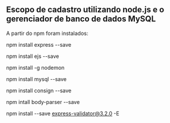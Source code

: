 Escopo de cadastro utilizando node.js e o gerenciador de banco de dados MySQL
-

A partir do npm foram instalados: 

npm install express --save

npm install ejs --save

npm install -g nodemon

npm install mysql --save

npm install consign --save

npm intall body-parser --save

npm install --save express-validator@3.2.0 -E